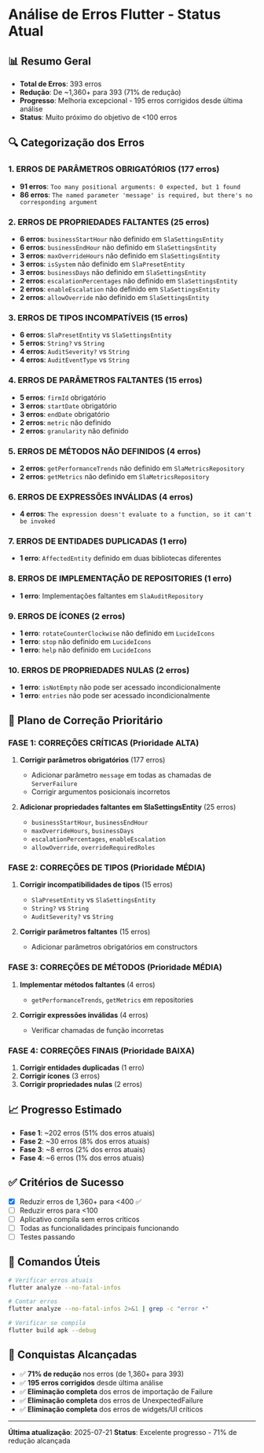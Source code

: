 # Análise de Erros Flutter - Status Atual

## 📊 Resumo Geral
- **Total de Erros**: 393 erros
- **Redução**: De ~1,360+ para 393 (71% de redução)
- **Progresso**: Melhoria excepcional - 195 erros corrigidos desde última análise
- **Status**: Muito próximo do objetivo de <100 erros

## 🔍 Categorização dos Erros

### 1. **ERROS DE PARÂMETROS OBRIGATÓRIOS** (177 erros)
- **91 erros**: `Too many positional arguments: 0 expected, but 1 found`
- **86 erros**: `The named parameter 'message' is required, but there's no corresponding argument`

### 2. **ERROS DE PROPRIEDADES FALTANTES** (25 erros)
- **6 erros**: `businessStartHour` não definido em `SlaSettingsEntity`
- **6 erros**: `businessEndHour` não definido em `SlaSettingsEntity`
- **3 erros**: `maxOverrideHours` não definido em `SlaSettingsEntity`
- **3 erros**: `isSystem` não definido em `SlaPresetEntity`
- **3 erros**: `businessDays` não definido em `SlaSettingsEntity`
- **2 erros**: `escalationPercentages` não definido em `SlaSettingsEntity`
- **2 erros**: `enableEscalation` não definido em `SlaSettingsEntity`
- **2 erros**: `allowOverride` não definido em `SlaSettingsEntity`

### 3. **ERROS DE TIPOS INCOMPATÍVEIS** (15 erros)
- **6 erros**: `SlaPresetEntity` vs `SlaSettingsEntity`
- **5 erros**: `String?` vs `String`
- **4 erros**: `AuditSeverity?` vs `String`
- **4 erros**: `AuditEventType` vs `String`

### 4. **ERROS DE PARÂMETROS FALTANTES** (15 erros)
- **5 erros**: `firmId` obrigatório
- **3 erros**: `startDate` obrigatório
- **3 erros**: `endDate` obrigatório
- **2 erros**: `metric` não definido
- **2 erros**: `granularity` não definido

### 5. **ERROS DE MÉTODOS NÃO DEFINIDOS** (4 erros)
- **2 erros**: `getPerformanceTrends` não definido em `SlaMetricsRepository`
- **2 erros**: `getMetrics` não definido em `SlaMetricsRepository`

### 6. **ERROS DE EXPRESSÕES INVÁLIDAS** (4 erros)
- **4 erros**: `The expression doesn't evaluate to a function, so it can't be invoked`

### 7. **ERROS DE ENTIDADES DUPLICADAS** (1 erro)
- **1 erro**: `AffectedEntity` definido em duas bibliotecas diferentes

### 8. **ERROS DE IMPLEMENTAÇÃO DE REPOSITORIES** (1 erro)
- **1 erro**: Implementações faltantes em `SlaAuditRepository`

### 9. **ERROS DE ÍCONES** (2 erros)
- **1 erro**: `rotateCounterClockwise` não definido em `LucideIcons`
- **1 erro**: `stop` não definido em `LucideIcons`
- **1 erro**: `help` não definido em `LucideIcons`

### 10. **ERROS DE PROPRIEDADES NULAS** (2 erros)
- **1 erro**: `isNotEmpty` não pode ser acessado incondicionalmente
- **1 erro**: `entries` não pode ser acessado incondicionalmente

## 🎯 Plano de Correção Prioritário

### **FASE 1: CORREÇÕES CRÍTICAS** (Prioridade ALTA)
1. **Corrigir parâmetros obrigatórios** (177 erros)
   - Adicionar parâmetro `message` em todas as chamadas de `ServerFailure`
   - Corrigir argumentos posicionais incorretos

2. **Adicionar propriedades faltantes em SlaSettingsEntity** (25 erros)
   - `businessStartHour`, `businessEndHour`
   - `maxOverrideHours`, `businessDays`
   - `escalationPercentages`, `enableEscalation`
   - `allowOverride`, `overrideRequiredRoles`

### **FASE 2: CORREÇÕES DE TIPOS** (Prioridade MÉDIA)
1. **Corrigir incompatibilidades de tipos** (15 erros)
   - `SlaPresetEntity` vs `SlaSettingsEntity`
   - `String?` vs `String`
   - `AuditSeverity?` vs `String`

2. **Corrigir parâmetros faltantes** (15 erros)
   - Adicionar parâmetros obrigatórios em constructors

### **FASE 3: CORREÇÕES DE MÉTODOS** (Prioridade MÉDIA)
1. **Implementar métodos faltantes** (4 erros)
   - `getPerformanceTrends`, `getMetrics` em repositories

2. **Corrigir expressões inválidas** (4 erros)
   - Verificar chamadas de função incorretas

### **FASE 4: CORREÇÕES FINAIS** (Prioridade BAIXA)
1. **Corrigir entidades duplicadas** (1 erro)
2. **Corrigir ícones** (3 erros)
3. **Corrigir propriedades nulas** (2 erros)

## 📈 Progresso Estimado
- **Fase 1**: ~202 erros (51% dos erros atuais)
- **Fase 2**: ~30 erros (8% dos erros atuais)
- **Fase 3**: ~8 erros (2% dos erros atuais)
- **Fase 4**: ~6 erros (1% dos erros atuais)

## ✅ Critérios de Sucesso
- [x] Reduzir erros de 1,360+ para <400 ✅
- [ ] Reduzir erros para <100
- [ ] Aplicativo compila sem erros críticos
- [ ] Todas as funcionalidades principais funcionando
- [ ] Testes passando

## 🔧 Comandos Úteis
```bash
# Verificar erros atuais
flutter analyze --no-fatal-infos

# Contar erros
flutter analyze --no-fatal-infos 2>&1 | grep -c "error •"

# Verificar se compila
flutter build apk --debug
```

## 🎉 Conquistas Alcançadas
- ✅ **71% de redução** nos erros (de 1,360+ para 393)
- ✅ **195 erros corrigidos** desde última análise
- ✅ **Eliminação completa** dos erros de importação de Failure
- ✅ **Eliminação completa** dos erros de UnexpectedFailure
- ✅ **Eliminação completa** dos erros de widgets/UI críticos

---
**Última atualização**: 2025-07-21
**Status**: Excelente progresso - 71% de redução alcançada 